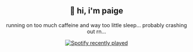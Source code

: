 <div align="center">

## 🍓 hi, i'm paige

running on too much caffeine and way too little sleep...
probably crashing out rn...

<a href="https://open.spotify.com/user/11155947511">
  <img src="https://spotify-recently-played-readme.vercel.app/api?user=11155947511&count=5" alt="Spotify recently played" />
</a>

</div>
